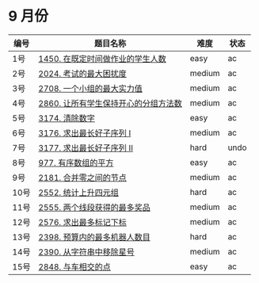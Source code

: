 # 9 月份

**编号**|**题目名称**|**难度**|**状态**
--------|------------|--------|--------
1号|[1450. 在既定时间做作业的学生人数](./第1题%201450.%20在既定时间做作业的学生人数)|easy|ac
2号|[2024. 考试的最大困扰度](./第2题%202024.%20考试的最大困扰度)|medium|ac
3号|[2708. 一个小组的最大实力值](./第3题%202708.%20一个小组的最大实力值)|medium|ac
4号|[2860. 让所有学生保持开心的分组方法数](./第4题%202860.%20让所有学生保持开心的分组方法数)|medium|ac
5号|[3174. 清除数字](./第5题%203174.%20清除数字)|easy|ac
6号|[3176. 求出最长好子序列 I](./第6题%203176.%20求出最长好子序列%20I)|medium|ac
7号|[3177. 求出最长好子序列 II](./第7题%203177.%20求出最长好子序列%20II)|hard|undo
8号|[977. 有序数组的平方](./第8题%20977.%20有序数组的平方)|easy|ac
9号|[2181. 合并零之间的节点](./第9题%202181.%20合并零之间的节点)|medium|ac
10号|[2552. 统计上升四元组](./第10题%202552.%20统计上升四元组)|hard|ac
11号|[2555. 两个线段获得的最多奖品](./第11题%202555.%20两个线段获得的最多奖品)|medium|ac
12号|[2576. 求出最多标记下标](./第12题%202576.%20求出最多标记下标)|medium|ac
13号|[2398. 预算内的最多机器人数目](./第13题%202398.%20预算内的最多机器人数目)|hard|ac
14号|[2390. 从字符串中移除星号](./第14题%202390.%20从字符串中移除星号)|medium|ac
15号|[2848. 与车相交的点](./第15题%202848.%20与车相交的点)|easy|ac
